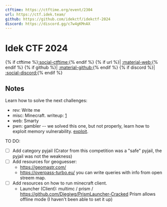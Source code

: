 ```yaml
---
ctftime: https://ctftime.org/event/2304
url: https://ctf.idek.team/
github: https://github.com/idekctf/idekctf-2024
discord: https://discord.gg/c7w4gKMnAX
---
```


# Idek CTF 2024

{% if ctftime %}[:social-ctftime:]({{ctftime}}){% endif %}
{% if url %}| [:material-web:]({{url}}){% endif %}
{% if github %}| [:material-github:]({{github}}){% endif %}
{% if discord %}| [:social-discord:]({{discord}}){% endif %}

## Notes

Learn how to solve the next challenges:

- rev: Write me
- misc: Minecraft. writeup: [1](https://yun.ng/c/ctf/2024-idek-ctf/misc/minecraft)
- web: Smarty
- pwn: gambler -- we solved this one, but not properly, learn how to exploit memory vulnerability. [exploit](https://github.com/idekctf/idekctf-2024/blob/main/pwn/lazy-gambler-pwner/debug/solve_without_binja.py).

TO DO:

- [ ] Add category pyjail (Crator from this competition was a "safe" pyjail, the pyjail was not the weakness)
- [ ] Add resources for geoguesser:
    - https://geomastr.com/
    - https://overpass-turbo.eu/ you can write queries with info from open streem map.
- [ ] Add resources on how to run minecraft client.
    - Launcher (Client): multimc / prism / https://github.com/Diegiwg/PrismLauncher-Cracked
    Prism allows offline mode (I haven't been able to set it up)
